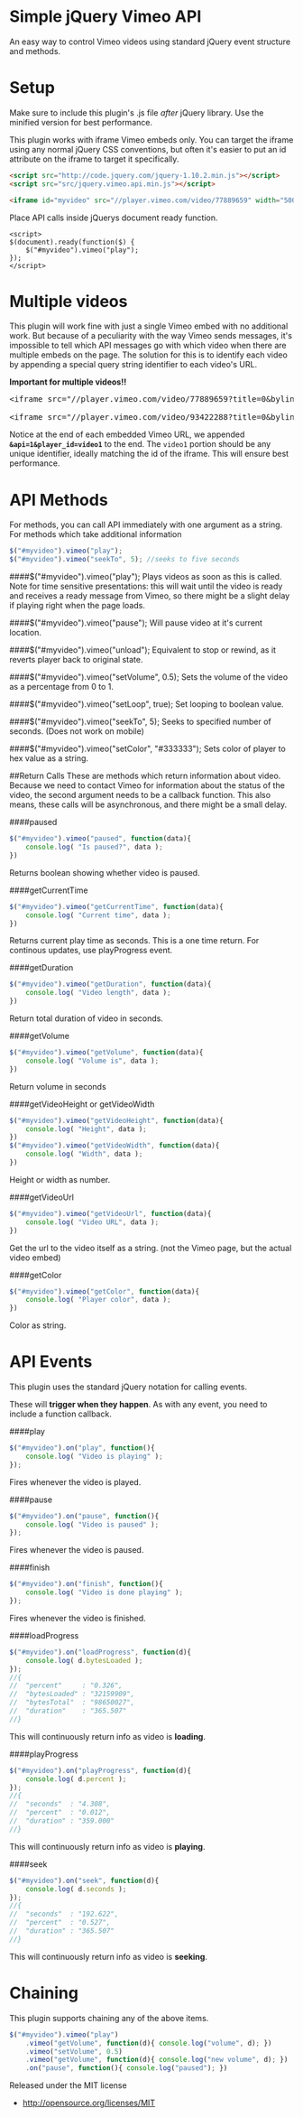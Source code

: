 Simple jQuery Vimeo API
================

An easy way to control Vimeo videos using standard jQuery event structure and methods.

Setup
========
Make sure to include this plugin's .js file *after* jQuery library. Use the minified version for best performance.

This plugin works with iframe Vimeo embeds only. You can target the iframe using any normal jQuery CSS conventions, but often it's easier to put an id attribute on the iframe to target it specifically.

```html
<script src="http://code.jquery.com/jquery-1.10.2.min.js"></script>
<script src="src/jquery.vimeo.api.min.js"></script>

<iframe id="myvideo" src="//player.vimeo.com/video/77889659" width="500" height="281" frameborder="0" webkitallowfullscreen mozallowfullscreen allowfullscreen></iframe>

```

Place API calls inside jQuerys document ready function.

```
<script>
$(document).ready(function($) {
    $("#myvideo").vimeo("play");
});
</script>
```

Multiple videos
========
This plugin will work fine with just a single Vimeo embed with no additional work. But because of a peculiarity with the way Vimeo sends messages, it's impossible to tell which API messages go with which video when there are multiple embeds on the page. The solution for this is to identify each video by appending a special query string identifier to each video's URL.

**Important for multiple videos!!**
<pre>
&lt;iframe src="//player.vimeo.com/video/77889659?title=0&amp;byline=0&amp;portrait=0<strong>&amp;api=1&amp;player_id=video1</strong>" width="500" height="281" frameborder="0" webkitallowfullscreen mozallowfullscreen allowfullscreen&gt;&lt;/iframe&gt;

&lt;iframe src="//player.vimeo.com/video/93422288?title=0&amp;byline=0&amp;portrait=0<strong>&amp;api=1&amp;player_id=video2</strong>" width="500" height="281" frameborder="0" webkitallowfullscreen mozallowfullscreen allowfullscreen&gt;&lt;/iframe&gt;
</pre>
Notice at the end of each embedded Vimeo URL, we appended <strong>`&api=1&player_id=video1`</strong> to the end. The `video1` portion should be any unique identifier, ideally matching the id of the iframe. This will ensure best performance.

API Methods
========
For methods, you can call API immediately with one argument as a string. For methods which take additional information 

```javascript
$("#myvideo").vimeo("play");
$("#myvideo").vimeo("seekTo", 5); //seeks to five seconds
```

####$("#myvideo").vimeo("play");
Plays videos as soon as this is called. Note for time sensitive presentations: this will wait until the video is ready and receives a ready message from Vimeo, so there might be a slight delay if playing right when the page loads.

####$("#myvideo").vimeo("pause");
Will pause video at it's current location.

####$("#myvideo").vimeo("unload");
Equivalent to stop or rewind, as it reverts player back to original state.

####$("#myvideo").vimeo("setVolume", 0.5);
Sets the volume of the video as a percentage from 0 to 1.

####$("#myvideo").vimeo("setLoop", true);
Set looping to boolean value.

####$("#myvideo").vimeo("seekTo", 5);
Seeks to specified number of seconds. (Does not work on mobile)

####$("#myvideo").vimeo("setColor", "#333333");
Sets color of player to hex value as a string.

##Return Calls
These are methods which return information about video. Because we need to contact Vimeo for information about the status of the video, the second argument needs to be a callback function. This also means, these calls will be asynchronous, and there might be a small delay.

####paused
```javascript
$("#myvideo").vimeo("paused", function(data){  
    console.log( "Is paused?", data ); 
})
```
Returns boolean showing whether video is paused.

####getCurrentTime
```javascript
$("#myvideo").vimeo("getCurrentTime", function(data){
	console.log( "Current time", data ); 
})
```
Returns current play time as seconds. This is a one time return. For continous updates, use playProgress event.

####getDuration
```javascript
$("#myvideo").vimeo("getDuration", function(data){
	console.log( "Video length", data ); 
})
```
Return total duration of video in seconds.

####getVolume
```javascript
$("#myvideo").vimeo("getVolume", function(data){
	console.log( "Volume is", data ); 
})
```
Return volume in seconds

####getVideoHeight or getVideoWidth
```javascript
$("#myvideo").vimeo("getVideoHeight", function(data){
	console.log( "Height", data ); 
})
$("#myvideo").vimeo("getVideoWidth", function(data){
	console.log( "Width", data ); 
})
```
Height or width as number.

####getVideoUrl
```javascript
$("#myvideo").vimeo("getVideoUrl", function(data){
	console.log( "Video URL", data ); 
})
```
Get the url to the video itself as a string. (not the Vimeo page, but the actual video embed)

####getColor
```javascript
$("#myvideo").vimeo("getColor", function(data){
	console.log( "Player color", data ); 
})
```
Color as string.

API Events
========
This plugin uses the standard jQuery notation for calling events.

These will **trigger when they happen**. As with any event, you need to include a function callback.


####play
```javascript
$("#myvideo").on("play", function(){
	console.log( "Video is playing" );
});
```
Fires whenever the video is played.

####pause
```javascript
$("#myvideo").on("pause", function(){
	console.log( "Video is paused" );
});
```
Fires whenever the video is paused.

####finish
```javascript
$("#myvideo").on("finish", function(){
	console.log( "Video is done playing" );
});
```
Fires whenever the video is finished.

####loadProgress
```javascript
$("#myvideo").on("loadProgress", function(d){
	console.log( d.bytesLoaded );
});
//{
//	"percent"     : "0.326",
//	"bytesLoaded" : "32159909",
//	"bytesTotal"  : "98650027",
//	"duration"    : "365.507"
//}
```
This will continuously return info as video is **loading**.

####playProgress
```javascript
$("#myvideo").on("playProgress", function(d){
	console.log( d.percent );
});
//{
//	"seconds"  : "4.308",
//	"percent"  : "0.012",
//	"duration" : "359.000"
//}
```
This will continuously return info as video is **playing**.

####seek
```javascript
$("#myvideo").on("seek", function(d){
	console.log( d.seconds );
});
//{
//	"seconds"  : "192.622",
//	"percent"  : "0.527",
//	"duration" : "365.507"
//}
```
This will continuously return info as video is **seeking**.

Chaining
========
This plugin supports chaining any of the above items.

```javascript
$("#myvideo").vimeo("play")
	.vimeo("getVolume", function(d){ console.log("volume", d); })
    .vimeo("setVolume", 0.5)
    .vimeo("getVolume", function(d){ console.log("new volume", d); })
    .on("pause", function(){ console.log("paused"); })
```

Released under the MIT license
* http://opensource.org/licenses/MIT




